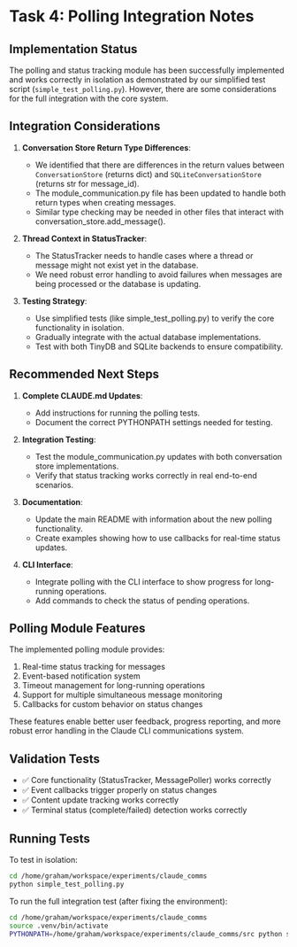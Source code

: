 # Task 4: Polling Integration Notes

## Implementation Status

The polling and status tracking module has been successfully implemented and works correctly in isolation as demonstrated by our simplified test script (`simple_test_polling.py`). However, there are some considerations for the full integration with the core system.

## Integration Considerations

1. **Conversation Store Return Type Differences**:
   - We identified that there are differences in the return values between `ConversationStore` (returns dict) and `SQLiteConversationStore` (returns str for message_id).
   - The module_communication.py file has been updated to handle both return types when creating messages.
   - Similar type checking may be needed in other files that interact with conversation_store.add_message().

2. **Thread Context in StatusTracker**:
   - The StatusTracker needs to handle cases where a thread or message might not exist yet in the database.
   - We need robust error handling to avoid failures when messages are being processed or the database is updating.

3. **Testing Strategy**:
   - Use simplified tests (like simple_test_polling.py) to verify the core functionality in isolation.
   - Gradually integrate with the actual database implementations.
   - Test with both TinyDB and SQLite backends to ensure compatibility.

## Recommended Next Steps

1. **Complete CLAUDE.md Updates**:
   - Add instructions for running the polling tests.
   - Document the correct PYTHONPATH settings needed for testing.

2. **Integration Testing**:
   - Test the module_communication.py updates with both conversation store implementations.
   - Verify that status tracking works correctly in real end-to-end scenarios.

3. **Documentation**:
   - Update the main README with information about the new polling functionality.
   - Create examples showing how to use callbacks for real-time status updates.

4. **CLI Interface**:
   - Integrate polling with the CLI interface to show progress for long-running operations.
   - Add commands to check the status of pending operations.

## Polling Module Features

The implemented polling module provides:

1. Real-time status tracking for messages
2. Event-based notification system
3. Timeout management for long-running operations
4. Support for multiple simultaneous message monitoring
5. Callbacks for custom behavior on status changes

These features enable better user feedback, progress reporting, and more robust error handling in the Claude CLI communications system.

## Validation Tests

- ✅ Core functionality (StatusTracker, MessagePoller) works correctly
- ✅ Event callbacks trigger properly on status changes
- ✅ Content update tracking works correctly
- ✅ Terminal status (complete/failed) detection works correctly

## Running Tests

To test in isolation:
```bash
cd /home/graham/workspace/experiments/claude_comms
python simple_test_polling.py
```

To run the full integration test (after fixing the environment):
```bash
cd /home/graham/workspace/experiments/claude_comms
source .venv/bin/activate
PYTHONPATH=/home/graham/workspace/experiments/claude_comms/src python src/claude_comms/core/polling.py
```